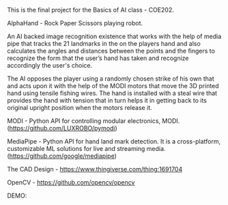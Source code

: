 This is the final project for the Basics of AI class - COE202.

AlphaHand - Rock Paper Scissors playing robot.

An AI backed image recognition existence that works with the help of media pipe that tracks the 21 landmarks in the on the players hand and also calculates the angles and distances between the points and the fingers to recognize the form that the user’s hand has taken and recognize accordingly the user's choice.

The AI opposes the player using a randomly chosen strike of his own that and acts upon it with the help of the MODI motors that move the 3D printed hand using tensile fishing wires. The hand is installed with a steal wire that provides the hand with tension that in turn helps it in getting back to its original upright position when the motors release it.

MODI - Python API for controlling modular electronics, MODI. (https://github.com/LUXROBO/pymodi) 

MediaPipe - Python API for hand land mark detection. It is a cross-platform, customizable ML solutions for live and streaming media. (https://github.com/google/mediapipe)

The CAD Design - https://www.thingiverse.com/thing:1691704

OpenCV - https://github.com/opencv/opencv

DEMO: 
